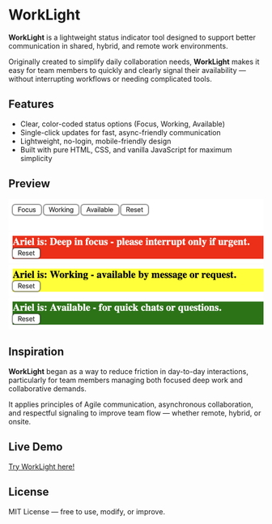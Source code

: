 # WorkLight

**WorkLight** is a lightweight status indicator tool designed to support better communication in shared, hybrid, and remote work environments.

Originally created to simplify daily collaboration needs, **WorkLight** makes it easy for team members to quickly and clearly signal their availability — without interrupting workflows or needing complicated tools.

## Features

- Clear, color-coded status options (Focus, Working, Available)
- Single-click updates for fast, async-friendly communication
- Lightweight, no-login, mobile-friendly design
- Built with pure HTML, CSS, and vanilla JavaScript for maximum simplicity

## Preview

![demo](demo.png)
![focus](focus.png)
![working](working.png)
![available](available.png)

## Inspiration

**WorkLight** began as a way to reduce friction in day-to-day interactions, particularly for team members managing both focused deep work and collaborative demands.  

It applies principles of Agile communication, asynchronous collaboration, and respectful signaling to improve team flow — whether remote, hybrid, or onsite.

## Live Demo

[Try WorkLight here!](https://hellomynameisariel.github.io/worklight/)

## License

MIT License — free to use, modify, or improve.
